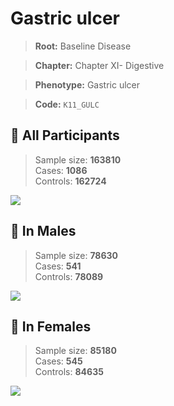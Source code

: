# Gastric ulcer

> **Root:** Baseline Disease  

> **Chapter:** Chapter XI- Digestive  

> **Phenotype:** Gastric ulcer  

> **Code:** `K11_GULC`

## 🧪 All Participants  
> Sample size: **163810**  
> Cases: **1086**  
> Controls: **162724**
<img src="/Disease/Figures/ALL/Baseline/K11_GULC.png"/>
<CsvTable src="/public/Disease/Data/ALL/Baseline/LG_K11_GULC.csv" label="🔍 View full results" />

## 👨 In Males  
> Sample size: **78630**  
> Cases: **541**  
> Controls: **78089**
<img src="/Disease/Figures/Male/Baseline/K11_GULC.png"/>
<CsvTable src="/public/Disease/Data/Male/Baseline/LG_K11_GULC.csv" label="🔍 View full results" />

## 👩 In Females  
> Sample size: **85180**  
> Cases: **545**  
> Controls: **84635**
<img src="/Disease/Figures/Female/Baseline/K11_GULC.png"/>
<CsvTable src="/public/Disease/Data/Female/Baseline/LG_K11_GULC.csv" label="🔍 View full results" />
